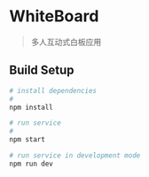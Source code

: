 # WhiteBoard

> 多人互动式白板应用

## Build Setup
```bash
# install dependencies
#
npm install

# run service
#
npm start

# run service in development mode
npm run dev
```
